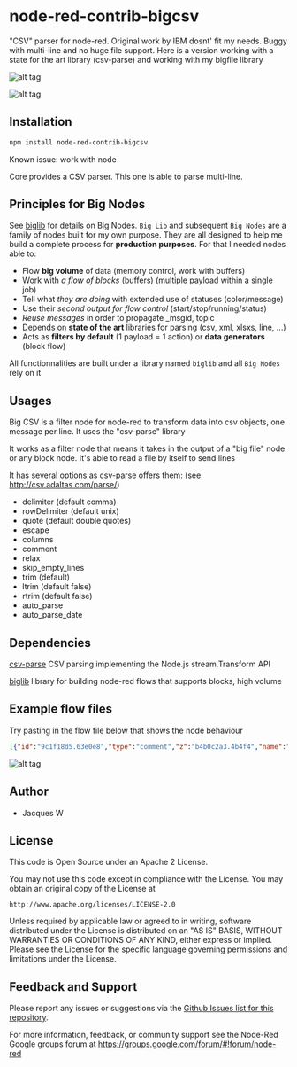 # node-red-contrib-bigcsv

"CSV" parser for node-red. Original work by IBM dosnt' fit my needs. Buggy with multi-line and no huge file support. Here is a version working with a state for the art library (csv-parse) and working with my bigfile library

![alt tag](https://cloud.githubusercontent.com/assets/18165555/15456092/888aa0c4-2066-11e6-8224-4ec7fc8919f7.png)

![alt tag](https://cloud.githubusercontent.com/assets/18165555/15456091/859c4570-2066-11e6-810d-ec72797ac7ea.png)

## Installation
```bash
npm install node-red-contrib-bigcsv
```

Known issue: work with node 

Core provides a CSV parser. This one is able to parse multi-line.

## Principles for Big Nodes

See [biglib](https://www.npmjs.com/package/node-red-biglib) for details on Big Nodes.
`Big Lib` and subsequent `Big Nodes` are a family of nodes built for my own purpose. They are all designed to help me build a complete process for **production purposes**. For that I needed nodes able to:

* Flow **big volume** of data (memory control, work with buffers)
* Work with *a flow of blocks* (buffers) (multiple payload within a single job)
* Tell what *they are doing* with extended use of statuses (color/message)
* Use their *second output for flow control* (start/stop/running/status)
* *Reuse messages* in order to propagate _msgid, topic
* Depends on **state of the art** libraries for parsing (csv, xml, xlsxs, line, ...)
* Acts as **filters by default** (1 payload = 1 action) or **data generators** (block flow)

All functionnalities are built under a library named `biglib` and all `Big Nodes` rely on it

## Usages

Big CSV is a filter node for node-red to transform data into csv objects, one message per line. It uses the "csv-parse" library

It works as a filter node that means it takes in the output of a "big file" node or any block node. It's able to read a file by itself to send lines

It has several options as csv-parse offers them: (see http://csv.adaltas.com/parse/)

- delimiter (default comma)
- rowDelimiter (default unix)
- quote (default double quotes)
- escape
- columns
- comment
- relax
- skip_empty_lines
- trim (default)
- ltrim (default false)
- rtrim (default false)
- auto_parse
- auto_parse_date

## Dependencies

[csv-parse](https://www.npmjs.com/package/csv-parse) CSV parsing implementing the Node.js stream.Transform API

[biglib](https://www.npmjs.com/package/node-red-biglib) library for building node-red flows that supports blocks, high volume

## Example flow files

Try pasting in the flow file below that shows the node behaviour 

```json
[{"id":"9c1f18d5.63e0e8","type":"comment","z":"b4b0c2a3.4b4f4","name":"Big CSV node sample usage","info":"","x":146.5,"y":41,"wires":[]},{"id":"d3cf8795.2c3078","type":"inject","z":"b4b0c2a3.4b4f4","name":"GO","topic":"","payload":"","payloadType":"str","repeat":"","crontab":"","once":false,"x":410,"y":100,"wires":[["c7e57a1f.381a88"]]},{"id":"c7e57a1f.381a88","type":"function","z":"b4b0c2a3.4b4f4","name":"sample data","func":"msg.payload = \"Col1,Col2,Col3\\nVal1,\\\"Val\\\"\\\"3\\\"\\\"\\\",Val3\\nThis,is a,\\\"multi\\nline\\\"\\n1,2,2016-01-02\"\nreturn msg;","outputs":1,"noerr":0,"x":590,"y":200,"wires":[["819bdae5.7e6428"]]},{"id":"bcabd332.43543","type":"debug","z":"b4b0c2a3.4b4f4","name":"csv object","active":true,"console":"false","complete":"payload","x":970,"y":260,"wires":[]},{"id":"a780465.f587fb8","type":"debug","z":"b4b0c2a3.4b4f4","name":"status","active":true,"console":"false","complete":"control","x":950,"y":360,"wires":[]},{"id":"83781490.7c87e8","type":"inject","z":"b4b0c2a3.4b4f4","name":"GO with parsing","topic":"","payload":"","payloadType":"str","repeat":"","crontab":"","once":false,"x":140,"y":240,"wires":[["279f5508.d860aa"]]},{"id":"5071718b.af8e9","type":"inject","z":"b4b0c2a3.4b4f4","name":"GO with no parsing","topic":"","payload":"","payloadType":"str","repeat":"","crontab":"","once":false,"x":150,"y":340,"wires":[["9ab9cd9c.65463"]]},{"id":"9ab9cd9c.65463","type":"function","z":"b4b0c2a3.4b4f4","name":"auto_parse=false","func":"msg.config = { auto_parse: false }\nreturn msg;","outputs":1,"noerr":0,"x":370,"y":300,"wires":[["c7e57a1f.381a88"]]},{"id":"279f5508.d860aa","type":"function","z":"b4b0c2a3.4b4f4","name":"auto_parse=true","func":"msg.config = { auto_parse: true, auto_parse_date: true }\nreturn msg;","outputs":1,"noerr":0,"x":334.5,"y":200,"wires":[["c7e57a1f.381a88"]]},{"id":"aae3d444.551c28","type":"comment","z":"b4b0c2a3.4b4f4","name":"This node accepts on the fly configuration","info":"","x":186,"y":164,"wires":[]},{"id":"8a707fdb.758f8","type":"comment","z":"b4b0c2a3.4b4f4","name":"3 lines of data with 1 multi line","info":"","x":640,"y":160,"wires":[]},{"id":"4b231890.b4dce8","type":"comment","z":"b4b0c2a3.4b4f4","name":"control messages (start, stop, ...)","info":"","x":1030,"y":400,"wires":[]},{"id":"1205b30.fedfa4d","type":"comment","z":"b4b0c2a3.4b4f4","name":"One message per line","info":"","x":1000,"y":220,"wires":[]},{"id":"506c748b.af938c","type":"comment","z":"b4b0c2a3.4b4f4","name":"Simple trigger","info":"","x":430,"y":60,"wires":[]},{"id":"16b73073.e948d","type":"inject","z":"b4b0c2a3.4b4f4","name":"GO with an error","topic":"","payload":"","payloadType":"str","repeat":"","crontab":"","once":false,"x":140,"y":400,"wires":[["e2c2d0e9.1d3d3"]]},{"id":"e2c2d0e9.1d3d3","type":"function","z":"b4b0c2a3.4b4f4","name":"Non existing file","func":"msg.filename = \"/A/Probably/Non/Existing/File\"\nreturn msg;","outputs":1,"noerr":0,"x":580,"y":400,"wires":[["819bdae5.7e6428"]]},{"id":"819bdae5.7e6428","type":"bigcsv","z":"b4b0c2a3.4b4f4","name":"","filename":"","x":780,"y":300,"wires":[["bcabd332.43543"],["a780465.f587fb8"]]},{"id":"50fc0dc5.af03f4","type":"comment","z":"b4b0c2a3.4b4f4","name":"See the numbers...","info":"","x":367.5,"y":236,"wires":[]}]
```

![alt tag](https://cloud.githubusercontent.com/assets/18165555/15456089/814f384c-2066-11e6-9542-7fa04b409aca.png)

## Author

  - Jacques W

## License

This code is Open Source under an Apache 2 License.

You may not use this code except in compliance with the License. You may obtain an original copy of the License at

    http://www.apache.org/licenses/LICENSE-2.0

Unless required by applicable law or agreed to in writing, software distributed under the License is distributed on an
"AS IS" BASIS, WITHOUT WARRANTIES OR CONDITIONS OF ANY KIND, either express or implied. Please see the
License for the specific language governing permissions and limitations under the License.

## Feedback and Support

Please report any issues or suggestions via the [Github Issues list for this repository](https://github.com/Jacques44/node-red-contrib-bigline/issues).

For more information, feedback, or community support see the Node-Red Google groups forum at https://groups.google.com/forum/#!forum/node-red


